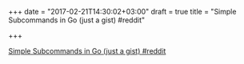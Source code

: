+++
date = "2017-02-21T14:30:02+03:00"
draft = true
title = "Simple Subcommands in Go (just a gist)  #reddit"

+++

<p><a href="https://t.co/hfZMGeaSuD">Simple Subcommands in Go (just a gist)  #reddit</a></p>
